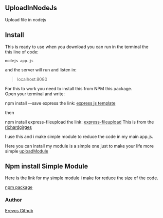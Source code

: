 ## UploadInNodeJs
Upload file in nodejs

## Install
This is ready to use when you download you can run in the terminal the <br> 
this line of code:
```
nodejs app.js
```
and the server will run and listen in:
> localhost:8080


 
For this to work you need to install this from NPM this package.<br>
Open your terminal and write:

npm install --save express the link:
[express js template](https://expressjs.com/)

then 

npm install express-fileupload the link:
[express-fileupload](https://www.npmjs.com/package/express-fileupload)
This is from the [richardgirges](https://www.npmjs.com/~richardgirges) 

I use this and i make simple module to reduce the code in my main app.js.

Here you can install my module is a simple one just to make your life more simple
[uploadModule](https://www.npmjs.com/package/uploadnode) 

## Npm install Simple Module
Here is the link for my simple module i make for reduce the size of the code.

[npm package](https://www.npmjs.com/package/uploadnode)
### Author

[Erevos Github](https://github.com/erevos-13)

